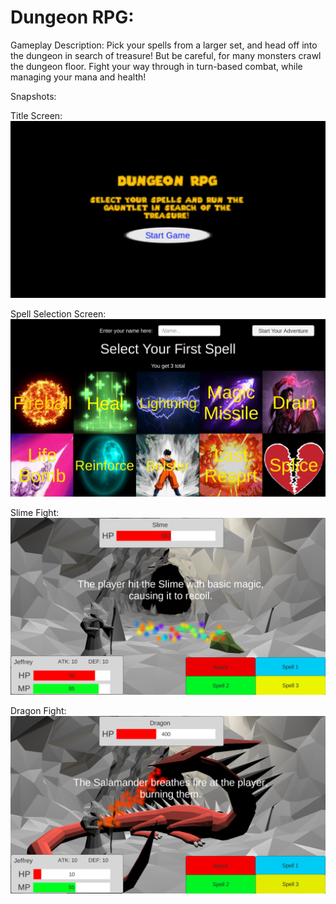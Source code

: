 # Dungeon RPG:

Gameplay Description:
Pick your spells from a larger set, and head off into the dungeon in search of treasure! But be careful, for many monsters crawl the dungeon floor. Fight your way through in turn-based combat, while managing your mana and health!

Snapshots:

Title Screen:
![alt text](https://github.com/Shepard-Jeffrey/csc470-fall2020/blob/master/exercises/final/ScreenShots/TitleScreen.png "Title Screen")

Spell Selection Screen:
![alt text](https://github.com/Shepard-Jeffrey/csc470-fall2020/blob/master/exercises/final/ScreenShots/SpellScreen.png "Spell Selection Screen")

Slime Fight:
![alt text](https://github.com/Shepard-Jeffrey/csc470-fall2020/blob/master/exercises/final/ScreenShots/Slimefight.png "Slime Fight")

Dragon Fight:
![alt text](https://github.com/Shepard-Jeffrey/csc470-fall2020/blob/master/exercises/final/ScreenShots/DragonFight.png "Dragon Fight")